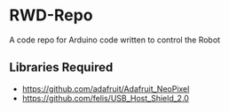 # RWD-Repo
A code repo for Arduino code written to control the Robot

## Libraries Required
* https://github.com/adafruit/Adafruit_NeoPixel
* https://github.com/felis/USB_Host_Shield_2.0
